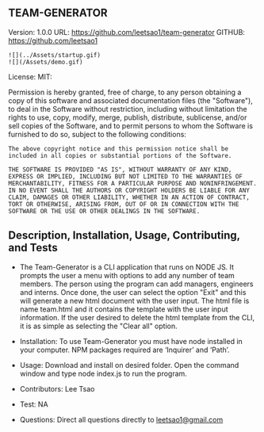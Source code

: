 ## TEAM-GENERATOR
  Version: 1.0.0
  URL: https://github.com/leetsao1/team-generator
  GITHUB: https://github.com/leetsao1

    ![](../Assets/startup.gif) 
    ![](/Assets/demo.gif) 


  License: MIT:
  
  Permission is hereby granted, free of charge, to any person obtaining a copy of this software and associated documentation files (the "Software"), to deal in the Software without restriction, including without limitation the rights to use, copy, modify, merge, publish, distribute, sublicense, and/or sell copies of the Software, and to permit persons to whom the Software is furnished to do so, subject to the following conditions:

    The above copyright notice and this permission notice shall be included in all copies or substantial portions of the Software.
    
    THE SOFTWARE IS PROVIDED "AS IS", WITHOUT WARRANTY OF ANY KIND, EXPRESS OR IMPLIED, INCLUDING BUT NOT LIMITED TO THE WARRANTIES OF MERCHANTABILITY, FITNESS FOR A PARTICULAR PURPOSE AND NONINFRINGEMENT. IN NO EVENT SHALL THE AUTHORS OR COPYRIGHT HOLDERS BE LIABLE FOR ANY CLAIM, DAMAGES OR OTHER LIABILITY, WHETHER IN AN ACTION OF CONTRACT, TORT OR OTHERWISE, ARISING FROM, OUT OF OR IN CONNECTION WITH THE SOFTWARE OR THE USE OR OTHER DEALINGS IN THE SOFTWARE.


  ## Description, Installation, Usage, Contributing, and Tests

  * The Team-Generator is a CLI application that runs on NODE JS. It prompts the user a menu with options to add any number of team members. The person using the program can add managers, engineers and interns. Once done, the user can select the option "Exit" and this will generate a new html document with the user input. The html file is name team.html and it contains the template with the user input information. If the user desired to delete the html template from the CLI, it is as simple as selecting the "Clear all" option.

  
  * Installation: To use Team-Generator you must have node installed in your computer. NPM packages required are ‘Inquirer’ and ‘Path’.


  * Usage: Download and install on desired folder. Open the command window and type node index.js to run the program.



  * Contributors: Lee Tsao

  * Test: NA

  * Questions: Direct all questions directly to leetsao1@gmail.com

